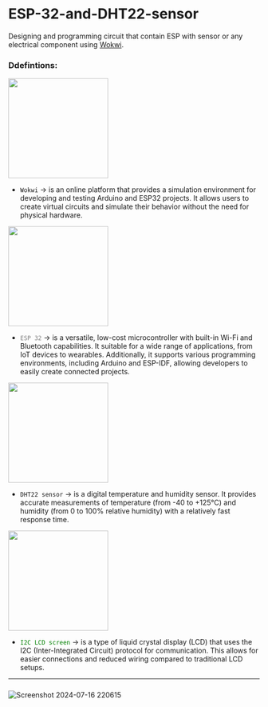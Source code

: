 # ESP-32-and-DHT22-sensor
Designing and programming circuit that contain ESP with sensor or any electrical component using [Wokwi](https://wokwi.com/).
### Ddefintions:
<img src="https://www.crowdsupply.com/img/76e8/wokwi-logo_png_organization-profile.png" width="200" />

- <code style="color: yallow">Wokwi</code> -> is an online platform that provides a simulation environment for developing and testing Arduino and ESP32 projects. It allows users to create virtual circuits and simulate their behavior without the need for physical hardware.
<img src="https://th.bing.com/th/id/R.5a203790c6d463fc747cf2007d948a8a?rik=9pYH81ElNRjrqg&pid=ImgRaw&r=0" width="200"/>
  
- <code style="color: gray">ESP 32</code> -> is a versatile, low-cost microcontroller with built-in Wi-Fi and Bluetooth capabilities. It suitable for a wide range of applications, from IoT devices to wearables. Additionally, it supports various programming environments, including Arduino and ESP-IDF, allowing developers to easily create connected projects.
<img src="https://www.majju.pk/assets/uploads/2018/10/DHT22-Sensor-Pinout-2048x1688.png" width="200"/>
  
- <code style="color: yallow">DHT22 sensor</code> -> is a digital temperature and humidity sensor. It provides accurate measurements of temperature (from -40 to +125°C) and humidity (from 0 to 100% relative humidity) with a relatively fast response time.
<img src="https://th.bing.com/th/id/R.5c9c5c3b265a6af05fcb653c487d2dac?rik=e4kzPAUct938mw&riu=http%3a%2f%2fwww.raspberrypi-spy.co.uk%2fwp-content%2fuploads%2f2015%2f04%2flcd_i2c_screen_01.jpg&ehk=G9RWh6XvLtW%2bdonJpiNyYxO9FVk6LNT%2frr53Mz9znXA%3d&risl=&pid=ImgRaw&r=0" width="200"/>
  
- <code style="color: green">I2C LCD screen</code> -> is a type of liquid crystal display (LCD) that uses the I2C (Inter-Integrated Circuit) protocol for communication. This allows for easier connections and reduced wiring compared to traditional LCD setups.

--------------------------------------
###
![Screenshot 2024-07-16 220615](https://github.com/user-attachments/assets/ccb91f60-0509-47a3-8293-9536e8f4868a)
